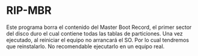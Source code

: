 # RIP-MBR

Este programa borra el contenido del Master Boot Record, el primer sector del disco duro el cual contiene todas las tablas de particiones. Una vez ejecutado, al reiniciar el equipo no arrancará el SO. Por lo cual tendremos que reinstalarlo. No recomendable ejecutarlo en un equipo real.
